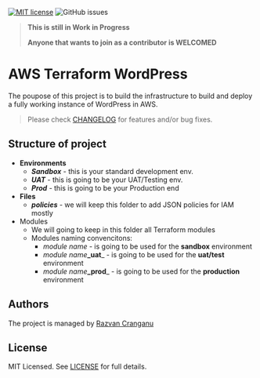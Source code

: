 [![MIT license](https://img.shields.io/badge/license-MIT-brightgreen.svg)](http://opensource.org/licenses/MIT)
![GitHub issues](https://img.shields.io/github/issues/rcranganu/aws-terraform-wordpress)

> **This is still in Work in Progress**
> 
> **Anyone that wants to join as a contributor is WELCOMED**

# AWS Terraform WordPress
The poupose of this project is to build the infrastructure to build and deploy a fully working instance of WordPress in AWS.

> Please check [CHANGELOG](CHANGELOG.md) for features and/or bug fixes.

## Structure of project
* **Environments**
  * _**Sandbox**_ - this is your standard development env.
  * _**UAT**_ - this is going to be your UAT/Testing env.
  * _**Prod**_ - this is going to be your Production end
* **Files**
  * _**policies**_ - we will keep this folder to add JSON policies for IAM mostly
* Modules
  * We will going to keep in this folder all Terraform modules
  * Modules naming convencitons:
    * _module name_ - is going to be used for the **sandbox** environment
    * _module name_**_uat**_ - is going to be used for the **uat/test** environment
    * _module name_**_prod**_ - is going to be used for the **production** environment

## Authors
The project is managed by [Razvan Cranganu](https://github.com/rcranganu)

## License
MIT Licensed. See [LICENSE](LICENSE) for full details.